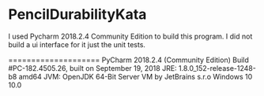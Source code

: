 # PencilDurabilityKata

I used Pycharm 2018.2.4 Community Edition to build this program. I did not build a ui interface for it just the unit tests.

====================
PyCharm 2018.2.4 (Community Edition)
Build #PC-182.4505.26, built on September 19, 2018
JRE: 1.8.0_152-release-1248-b8 amd64
JVM: OpenJDK 64-Bit Server VM by JetBrains s.r.o
Windows 10 10.0
